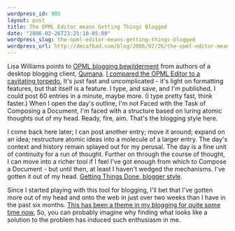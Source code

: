 ```yaml
--- 
wordpress_id: 905
layout: post
title: The OPML Editor means Getting Things Blogged
date: "2006-02-26T23:25:10-05:00"
wordpress_slug: the-opml-editor-means-getting-things-blogged
wordpress_url: http://decafbad.com/blog/2006/02/26/the-opml-editor-means-getting-things-blogged
---
```

 <p>Lisa Williams points to <a href="http://blogs.opml.org/thisislisa/2006/02/26#offlineEditorsAreFromMarsTheOpmlEditorIsFromVenus">OPML blogging bewilderment</a> from authors of a desktop blogging client, <a href="http://qumana.com/">Qumana</a>.  <a href="http://blogs.opml.org/decafbad/2006/02/12#lightningFastBloggingWithTheOpmlEditor">I compared the OPML Editor to a cavitating torpedo.</a>  It's just fast and uncomplicated - it's light on formatting features, but that itself is a feature.  I type, and save, and I'm published.  I could post 60 entries in a minute, maybe more.  (I type pretty fast, think faster.)  When I open the day's outline, I'm not Faced with the Task of Composing a Document, I'm faced with a structure based on luring atomic thoughts out of my head.  Ready, fire, aim.  That's the blogging style here.</p>
 <p>I come back here later; I can post another entry; move it around; expand on an idea; restructure atomic ideas into a molecule of a larger entry.  The day's context and history remain splayed out for my perusal.  The day is a fine unit of continuity for a run of thought.  Further on through the course of thought, I can move into a richer tool if I feel I've got enough from which to Compose a Document - but until then, at least I haven't wedged the mechanisms.  I've gotten it out of my head.  <a href="http://en.wikipedia.org/wiki/Gtd" title="GTD rests on the principle that you have to get things out of your head and recorded into a system you can trust.">Getting Things Done, blogger style</a>.</p>
 <p>Since I started playing with this tool for blogging, I'll bet that I've gotten more out of my head and onto the web in just over two weeks than I have in the past six months.  <a href="http://decafbad.com/blog/2002/03/26/oooofa">This has been a theme in my blogging for quite some time now.</a>  So, you can probably imagine why finding what looks like a solution to the problem has induced such enthusiasm in me.</p>
